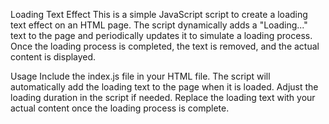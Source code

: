 Loading Text Effect
This is a simple JavaScript script to create a loading text effect on an HTML page. The script dynamically adds a "Loading..." text to the page and periodically updates it to simulate a loading process. Once the loading process is completed, the text is removed, and the actual content is displayed.

Usage
Include the index.js file in your HTML file.
The script will automatically add the loading text to the page when it is loaded.
Adjust the loading duration in the script if needed.
Replace the loading text with your actual content once the loading process is complete.